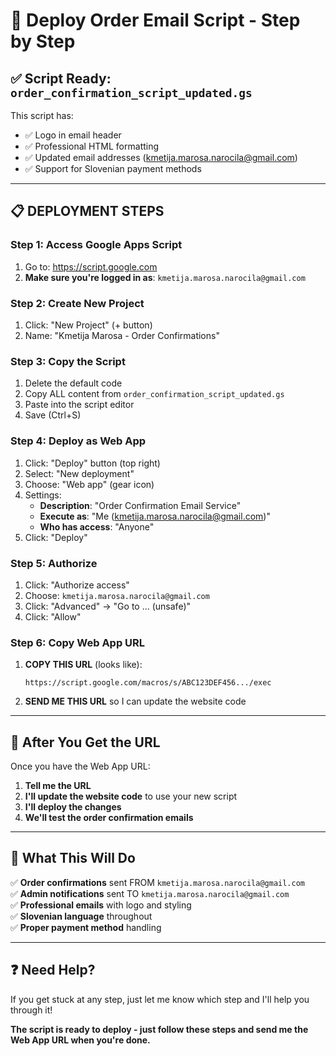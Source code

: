 # 🚀 Deploy Order Email Script - Step by Step

## ✅ **Script Ready**: `order_confirmation_script_updated.gs`

This script has:
- ✅ Logo in email header
- ✅ Professional HTML formatting  
- ✅ Updated email addresses (kmetija.marosa.narocila@gmail.com)
- ✅ Support for Slovenian payment methods

---

## 📋 **DEPLOYMENT STEPS**

### **Step 1: Access Google Apps Script**
1. Go to: https://script.google.com
2. **Make sure you're logged in as**: `kmetija.marosa.narocila@gmail.com`

### **Step 2: Create New Project**
1. Click: "New Project" (+ button)
2. Name: "Kmetija Marosa - Order Confirmations"

### **Step 3: Copy the Script**
1. Delete the default code
2. Copy ALL content from `order_confirmation_script_updated.gs`
3. Paste into the script editor
4. Save (Ctrl+S)

### **Step 4: Deploy as Web App**
1. Click: "Deploy" button (top right)
2. Select: "New deployment"
3. Choose: "Web app" (gear icon)
4. Settings:
   - **Description**: "Order Confirmation Email Service"
   - **Execute as**: "Me (kmetija.marosa.narocila@gmail.com)"
   - **Who has access**: "Anyone"
5. Click: "Deploy"

### **Step 5: Authorize**
1. Click: "Authorize access"
2. Choose: `kmetija.marosa.narocila@gmail.com`
3. Click: "Advanced" → "Go to ... (unsafe)"
4. Click: "Allow"

### **Step 6: Copy Web App URL**
1. **COPY THIS URL** (looks like):
   ```
   https://script.google.com/macros/s/ABC123DEF456.../exec
   ```
2. **SEND ME THIS URL** so I can update the website code

---

## 🔧 **After You Get the URL**

Once you have the Web App URL:

1. **Tell me the URL**
2. **I'll update the website code** to use your new script
3. **I'll deploy the changes**
4. **We'll test the order confirmation emails**

---

## 🎯 **What This Will Do**

✅ **Order confirmations** sent FROM `kmetija.marosa.narocila@gmail.com`  
✅ **Admin notifications** sent TO `kmetija.marosa.narocila@gmail.com`  
✅ **Professional emails** with logo and styling  
✅ **Slovenian language** throughout  
✅ **Proper payment method** handling  

---

## ❓ **Need Help?**

If you get stuck at any step, just let me know which step and I'll help you through it!

**The script is ready to deploy - just follow these steps and send me the Web App URL when you're done.**

